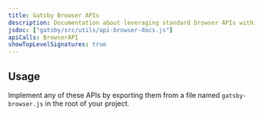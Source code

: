 ```yaml
---
title: Gatsby Browser APIs
description: Documentation about leveraging standard browser APIs within Gatsby
jsdoc: ["gatsby/src/utils/api-browser-docs.js"]
apiCalls: BrowserAPI
showTopLevelSignatures: true
---
```


## Usage

Implement any of these APIs by exporting them from a file named `gatsby-browser.js` in the root of your project.
